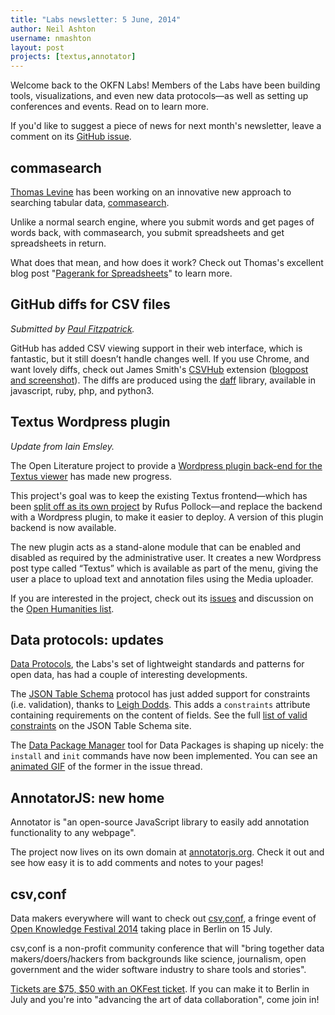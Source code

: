 ```yaml
---
title: "Labs newsletter: 5 June, 2014"
author: Neil Ashton
username: nmashton
layout: post
projects: [textus,annotator]
---
```


Welcome back to the OKFN Labs! Members of the Labs have been building tools, visualizations, and even new data protocols—as well as setting up conferences and events. Read on to learn more.

If you'd like to suggest a piece of news for next month's newsletter, leave a comment on its [GitHub issue](https://github.com/okfn/okfn.github.com/issues/215).

## commasearch

[Thomas Levine](http://okfnlabs.org/members/tlevine/) has been working on an innovative new approach to searching tabular data, [commasearch](https://github.com/tlevine/commasearch).

Unlike a normal search engine, where you submit words and get pages of words back, with commasearch, you submit spreadsheets and get spreadsheets in return.

What does that mean, and how does it work? Check out Thomas's excellent blog post "[Pagerank for Spreadsheets](http://dada.pink/dada/pagerank-for-spreadsheets/)" to learn more.

## GitHub diffs for CSV files

*Submitted by [Paul Fitzpatrick](http://okfnlabs.org/members/paulfitz/).*

GitHub has added CSV viewing support in their web interface, which is fantastic, but it still doesn’t handle changes well. If you use Chrome, and want lovely diffs, check out James Smith's [CSVHub](https://github.com/theodi/csvhub) extension ([blogpost and screenshot](http://theodi.org/blog/csvhub-github-diffs-for-csv-files)). The diffs are produced using the [daff](http://paulfitz.github.io/daff/) library, available in javascript, ruby, php, and python3.

## Textus Wordpress plugin

*Update from Iain Emsley.*

The Open Literature project to provide a [Wordpress plugin back-end for the Textus viewer](https://github.com/okfn/textus-wordpress) has made new progress.

This project's goal was to keep the existing Textus frontend—which has been [split off as its own project](https://github.com/okfn/textus-viewer) by Rufus Pollock—and replace the backend with a Wordpress plugin, to make it easier to deploy. A version of this plugin backend is now available.

The new plugin acts as a stand-alone module that can be enabled and disabled as required by the administrative user. It creates a new Wordpress post type called “Textus” which is available as part of the menu, giving the user a place to upload text and annotation files using the Media uploader.

If you are interested in the project, check out its [issues](https://github.com/okfn/textus-wordpress/issues) and discussion on the [Open Humanities list](https://lists.okfn.org/mailman/listinfo/open-humanities).

## Data protocols: updates

[Data Protocols](http://dataprotocols.org/), the Labs's set of lightweight standards and patterns for open data, has had a couple of interesting developments.

The [JSON Table Schema](http://dataprotocols.org/json-table-schema/) protocol has just added support for constraints (i.e. validation), thanks to [Leigh Dodds](http://www.ldodds.com/). This adds a `constraints` attribute containing requirements on the content of fields. See the full [list of valid constraints](http://dataprotocols.org/json-table-schema/#field-constraints) on the JSON Table Schema site.

The [Data Package Manager](https://github.com/okfn/dpm/) tool for Data Packages is shaping up nicely: the `install` and `init` commands have now been implemented. You can see an [animated GIF](https://github.com/okfn/dpm/issues/3#issuecomment-43440812) of the former in the issue thread.

## AnnotatorJS: new home

Annotator is "an open-source JavaScript library to easily add annotation functionality to any webpage".

The project now lives on its own domain at [annotatorjs.org](http://annotatorjs.org/). Check it out and see how easy it is to add comments and notes to your pages!

## csv,conf

Data makers everywhere will want to check out [csv,conf](http://csvconf.com/), a fringe event of [Open Knowledge Festival 2014](http://2014.okfestival.org/) taking place in Berlin on 15 July.

csv,conf is a non-profit community conference that will "bring together data makers/doers/hackers from backgrounds like science, journalism, open government and the wider software industry to share tools and stories".

[Tickets are $75, $50 with an OKFest ticket](http://register.csvconf.com/). If you can make it to Berlin in July and you're into "advancing the art of data collaboration", come join in!